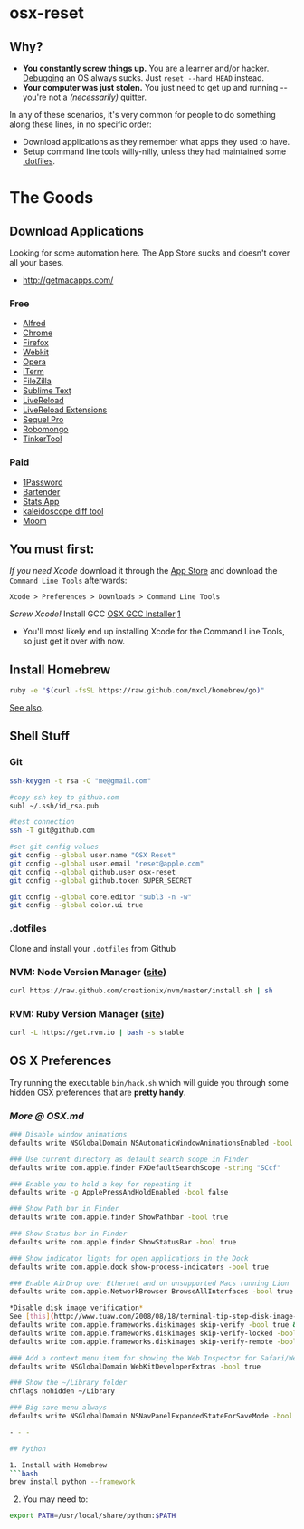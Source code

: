 # osx-reset

## Why?
- **You constantly screw things up.** You are a learner and/or hacker. [Debugging](http://lmgtfy.com/) an OS always sucks. Just ``reset --hard HEAD`` instead.
- **Your computer was just stolen.** You just need to get up and running -- you're not a *(necessarily)* quitter.

In any of these scenarios, it's very common for people to do something along these lines, in no specific order:

- Download applications as they remember what apps they used to have.
- Setup command line tools willy-nilly, unless they had maintained some [.dotfiles](http://dotfiles.github.io/).

# The Goods

## Download Applications

Looking for some automation here. The App Store sucks and doesn't cover all your bases.
* http://getmacapps.com/

### Free

* [Alfred](http://www.alfredapp.com/)
* [Chrome](http://www.chromium.org/getting-involved/dev-channel)
* [Firefox](http://www.mozilla.org/en-US/firefox/beta/)
* [Webkit](http://webkit.org)
* [Opera](http://www.opera.com/browser/next/)
* [iTerm](http://iterm2.com)
* [FileZilla](http://filezilla-project.org/download.php)
* [Sublime Text](http://www.sublimetext.com/dev)
* [LiveReload](http://livereload.com)
* [LiveReload Extensions](http://help.livereload.com/kb/general-use/browser-extensions)
* [Sequel Pro](http://www.sequelpro.com/)
* [Robomongo](http://robomongo.org/)
* [TinkerTool](http://www.bresink.com/osx/TinkerTool.html)

### Paid
* [1Password](https://agilebits.com/onepassword)
* [Bartender](http://www.macbartender.com/)
* [Stats App](http://bjango.com/mac/istatmenus/)
* [kaleidoscope diff tool](http://www.kaleidoscopeapp.com/)
* [Moom](http://manytricks.com/moom/)

## You must first:

*If you need Xcode* download it through the [App Store](https://itunes.apple.com/us/app/xcode/id497799835) and download the `Command Line Tools` afterwards:

`Xcode > Preferences > Downloads > Command Line Tools`

*Screw Xcode!* Install GCC [OSX GCC Installer](https://github.com/kennethreitz/osx-gcc-installer) [1](http://kennethreitz.org/xcode-gcc-and-homebrew/)
* You'll most likely end up installing Xcode for the Command Line Tools, so just get it over with now.

## Install Homebrew

```bash
ruby -e "$(curl -fsSL https://raw.github.com/mxcl/homebrew/go)"
```

[See also](https://github.com/phinze/homebrew-cask).

## Shell Stuff

### Git

```bash
ssh-keygen -t rsa -C "me@gmail.com"

#copy ssh key to github.com
subl ~/.ssh/id_rsa.pub

#test connection
ssh -T git@github.com

#set git config values
git config --global user.name "OSX Reset"
git config --global user.email "reset@apple.com"
git config --global github.user osx-reset
git config --global github.token SUPER_SECRET

git config --global core.editor "subl3 -n -w"
git config --global color.ui true
```

### .dotfiles

Clone and install your `.dotfiles` from Github

### NVM: Node Version Manager ([site](https://github.com/creationix/nvm#install-script))
```bash
curl https://raw.github.com/creationix/nvm/master/install.sh | sh
```

### RVM: Ruby Version Manager ([site](https://rvm.io/))
```bash
curl -L https://get.rvm.io | bash -s stable
```

## OS X Preferences

Try running the executable `bin/hack.sh` which will guide you through some hidden OSX preferences that are **pretty handy**.

### *More @ OSX.md*

```bash
### Disable window animations
defaults write NSGlobalDomain NSAutomaticWindowAnimationsEnabled -bool false

### Use current directory as default search scope in Finder
defaults write com.apple.finder FXDefaultSearchScope -string "SCcf"

### Enable you to hold a key for repeating it
defaults write -g ApplePressAndHoldEnabled -bool false

### Show Path bar in Finder
defaults write com.apple.finder ShowPathbar -bool true

### Show Status bar in Finder
defaults write com.apple.finder ShowStatusBar -bool true

### Show indicator lights for open applications in the Dock
defaults write com.apple.dock show-process-indicators -bool true

### Enable AirDrop over Ethernet and on unsupported Macs running Lion
defaults write com.apple.NetworkBrowser BrowseAllInterfaces -bool true

*Disable disk image verification*
See [this](http://www.tuaw.com/2008/08/18/terminal-tip-stop-disk-image-verification/) for an explanation.
defaults write com.apple.frameworks.diskimages skip-verify -bool true &&
defaults write com.apple.frameworks.diskimages skip-verify-locked -bool true &&
defaults write com.apple.frameworks.diskimages skip-verify-remote -bool true

### Add a context menu item for showing the Web Inspector for Safari/WebKit
defaults write NSGlobalDomain WebKitDeveloperExtras -bool true

### Show the ~/Library folder
chflags nohidden ~/Library

### Big save menu always
defaults write NSGlobalDomain NSNavPanelExpandedStateForSaveMode -bool true

- - -

## Python

1. Install with Homebrew
```bash
brew install python --framework
```
2. You may need to:
```bash
export PATH=/usr/local/share/python:$PATH
```
